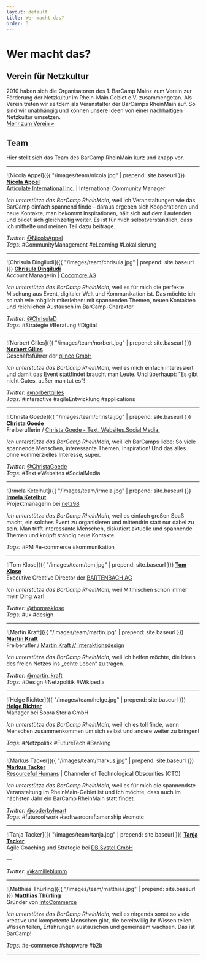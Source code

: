 ```yaml
---
layout: default
title: Wer macht das?
order: 3
---
```


# Wer macht das?

## Verein für Netzkultur

2010 haben sich die Organisatoren des 1. BarCamp Mainz zum Verein zur Förderung der Netzkultur im Rhein-Main Gebiet e.V. zusammengetan. Als Verein treten wir seitdem als Veranstalter der BarCamps RheinMain auf. So sind wir unabhängig und können unsere Ideen von einer nachhaltigen Netzkultur umsetzen.  
[Mehr zum Verein »](http://netzkultur-rheinmain.de/)

## Team

Hier stellt sich das Team des BarCamp RheinMain kurz und knapp vor.

----

![Nicola Appel]({{ "/images/team/nicola.jpg" | prepend: site.baseurl }})
**[Nicola Appel](https://www.xing.com/profiles/Nicola_Appel)**  
[Articulate International Inc.](https://de.articulate.com/) | International Community Manager

*Ich unterstütze das BarCamp RheinMain,* weil ich Veranstaltungen wie das BarCamp einfach spannend finde – daraus ergeben sich Kooperationen und neue Kontakte, man bekommt Inspirationen, hält sich auf dem Laufenden und bildet sich gleichzeitig weiter. Es ist für mich selbstverständlich, dass ich mithelfe und meinen Teil dazu beitrage.

*Twitter:* [@NicolaAppel](https://www.twitter.com/NicolaAppel)  
*Tags:* #CommunityManagement #eLearning #Lokalisierung

----

![Chrisula Dingiludi]({{ "/images/team/chrisula.jpg" | prepend: site.baseurl }})
**[Chrisula Dingiludi](https://www.xing.com/profiles/Chrisula_Dingiludi)**  
Account Managerin | [Cocomore AG](http://www.cocomore.com)

*Ich unterstütze das BarCamp RheinMain,* weil es für mich die perfekte Mischung aus Event, digitaler Welt und Kommunikation ist. Das möchte ich so nah wie möglich miterleben: mit spannenden Themen, neuen Kontakten und reichlichen Austausch im BarCamp-Charakter.

*Twitter:* [@ChrisulaD](http://twitter.com/ChrisulaD)  
*Tags:* #Strategie #Beratung #Digital

----

![Norbert Gilles]({{ "/images/team/norbert.jpg" | prepend: site.baseurl }})
**[Norbert Gilles](https://www.xing.com/profile/norbertgilles)**  
Geschäftsführer der [giinco GmbH](http://giinco.de/)

*Ich unterstütze das BarCamp RheinMain,* weil es mich einfach interessiert und damit das Event stattfindet braucht man Leute. Und überhaupt: ”Es gibt nicht Gutes, außer man tut es”!

*Twitter:* [@norbertgilles](https://www.twitter.com/norbertgilles)  
*Tags:* #interactive #agileEntwicklung #applications

----

![Christa Goede]({{ "/images/team/christa.jpg" | prepend: site.baseurl }})
**[Christa Goede](http://www.xing.com/profile/Christa_Goede)**  
Freiberuflerin / [Christa Goede - Text. Websites.Social Media.](http://www.christagoede.de/)

*Ich unterstütze das BarCamp RheinMain,* weil ich BarCamps liebe: So viele spannende Menschen, interessante Themen, Inspiration! Und das alles ohne kommerzielles Interesse, super. 

*Twitter:* [@ChristaGoede](http://twitter.com/ChristaGoede)  
*Tags:* #Text #Websites #SocialMedia

----

![Irmela Ketelhut]({{ "/images/team/irmela.jpg" | prepend: site.baseurl }})
**[Irmela Ketelhut](https://www.xing.com/profile/Irmela_Ketelhut)**  
Projektmanagerin bei [netz98](http://netz98.de)

*Ich unterstütze das BarCamp RheinMain,* weil es einfach großen Spaß macht, ein solches Event zu organisieren und mittendrin statt nur dabei zu sein. Man trifft interessante Menschen, diskutiert aktuelle und spannende Themen und knüpft ständig neue Kontakte.

*Tags:* #PM #e-commerce #kommunikation

----

![Tom Klose]({{ "/images/team/tom.jpg" | prepend: site.baseurl }})
**[Tom Klose](https://www.xing.com/profile/Thomas_Klose)**  
Executive Creative Director der [BARTENBACH AG](http://www.bartenbach.de/)

*Ich unterstütze das BarCamp RheinMain,* weil Mitmischen schon immer mein Ding war!

*Twitter:* [@thomasklose](https://www.twitter.com/thomasklose)  
*Tags:* #ux #design

----

![Martin Kraft]({{ "/images/team/martin.jpg" | prepend: site.baseurl }})
**[Martin Kraft](https://www.xing.com/profile/Martin_Kraft)**  
Freiberufler / [Martin Kraft // Interaktionsdesign](http://www.martinkraft.com/)

*Ich unterstütze das BarCamp RheinMain,* weil ich helfen möchte, die Ideen des freien Netzes ins „echte Leben“ zu tragen.

*Twitter:* [@martin_kraft](https://www.twitter.com/martin_kraft)  
*Tags:* #Design #Netzpolitik #Wikipedia

----

![Helge Richter]({{ "/images/team/helge.jpg" | prepend: site.baseurl }})
**[Helge Richter](https://www.xing.com/profile/Helge_Richter)**  
Manager bei Sopra Steria GmbH

*Ich unterstütze das BarCamp RheinMain,* weil ich es toll finde, wenn Menschen zusammenkommen um sich selbst und andere weiter zu bringen!

*Tags:* #Netzpolitik #FutureTech #Banking

----

![Markus Tacker]({{ "/images/team/markus.jpg" | prepend: site.baseurl }})
**[Markus Tacker](http://coderbyheart.com/)**  
[Resourceful Humans](https://resourceful-humans.com/) | Channeler of Technological Obscurities (CTO)

*Ich unterstütze das BarCamp RheinMain,* weil es für mich die spannendste Veranstaltung im RheinMain-Gebiet ist und ich möchte, dass auch im nächsten Jahr ein BarCamp RheinMain statt findet.

*Twitter:* [@coderbyheart](https://twitter.com/coderbyheart)  
*Tags:* #futureofwork #softwarecraftsmanship #remote

----

![Tanja Tacker]({{ "/images/team/tanja.jpg" | prepend: site.baseurl }})
**[Tanja Tacker](https://www.xing.com/profile/Tanja_Tacker)**  
Agile Coaching und Strategie bei [DB Systel GmbH](https://www.dbsystel.de/)

—

*Twitter:* [@kamilleblumm](https://www.twitter.com/kamilleblumm)

----

![Matthias Thürling]({{ "/images/team/matthias.jpg" | prepend: site.baseurl }})
**[Matthias Thürling](https://www.xing.com/profile/MATTHIAS_THUeRLING)**  
Gründer von [intoCommerce](http://www.into-commerce.de/)

*Ich unterstütze das BarCamp RheinMain,* weil es nirgends sonst so viele kreative und kompetente Menschen gibt, die bereitwillig ihr Wissen teilen. Wissen teilen, Erfahrungen austauschen und gemeinsam wachsen. Das ist BarCamp!

*Tags:* #e-commerce #shopware #b2b

----
